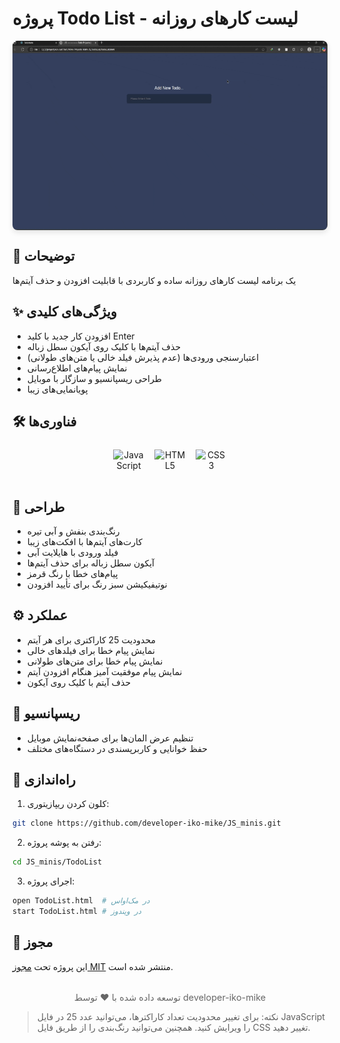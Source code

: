 # پروژه Todo List - لیست کارهای روزانه

<img src="./preview.gif" alt="پیش‌نمایش پروژه" style="
border-radius: 8px;
margin: 1rem auto;
box-shadow: 0 4px 8px rgba(0,0,0,0.1);
display: block;
max-width: 100%;
height: auto;
"/>

## 📝 توضیحات  
یک برنامه لیست کارهای روزانه ساده و کاربردی با قابلیت افزودن و حذف آیتم‌ها

## ✨ ویژگی‌های کلیدی  
- افزودن کار جدید با کلید Enter  
- حذف آیتم‌ها با کلیک روی آیکون سطل زباله  
- اعتبارسنجی ورودی‌ها (عدم پذیرش فیلد خالی یا متن‌های طولانی)  
- نمایش پیام‌های اطلاع‌رسانی  
- طراحی ریسپانسیو و سازگار با موبایل  
- پویانمایی‌های زیبا  

## 🛠️ فناوری‌ها  
<div align="center" style="display: flex; gap: 1rem; justify-content: center; margin: 1.5rem 0;">
  <img src="https://cdn.jsdelivr.net/gh/devicons/devicon/icons/javascript/javascript-original.svg" alt="JavaScript" width="50" height="50"/>
  <img src="https://cdn.jsdelivr.net/gh/devicons/devicon/icons/html5/html5-original.svg" alt="HTML5" width="50" height="50"/>
  <img src="https://cdn.jsdelivr.net/gh/devicons/devicon/icons/css3/css3-original.svg" alt="CSS3" width="50" height="50"/>
</div>

## 🎨 طراحی  
- رنگ‌بندی بنفش و آبی تیره  
- کارت‌های آیتم‌ها با افکت‌های زیبا  
- فیلد ورودی با هایلایت آبی  
- آیکون سطل زباله برای حذف آیتم‌ها  
- پیام‌های خطا با رنگ قرمز  
- نوتیفیکیشن سبز رنگ برای تأیید افزودن  

## ⚙️ عملکرد  
- محدودیت 25 کاراکتری برای هر آیتم  
- نمایش پیام خطا برای فیلدهای خالی  
- نمایش پیام خطا برای متن‌های طولانی  
- نمایش پیام موفقیت آمیز هنگام افزودن آیتم  
- حذف آیتم با کلیک روی آیکون  

## 📱 ریسپانسیو  
- تنظیم عرض المان‌ها برای صفحه‌نمایش موبایل  
- حفظ خوانایی و کاربرپسندی در دستگاه‌های مختلف  

## 🚀 راه‌اندازی  
1. کلون کردن ریپازیتوری:  
```bash
git clone https://github.com/developer-iko-mike/JS_minis.git
```
2. رفتن به پوشه پروژه:  
```bash
cd JS_minis/TodoList
```
3. اجرای پروژه:  
```bash
open TodoList.html  # در مک‌اواس
start TodoList.html # در ویندوز
```

## 📜 مجوز  
این پروژه تحت [مجوز MIT](https://opensource.org/licenses/MIT) منتشر شده است.  

<div style="margin-top: 2rem; text-align: center; font-size: 0.9rem; color: #666;">
  توسعه داده شده با ❤️ توسط developer-iko-mike
</div>

> نکته: برای تغییر محدودیت تعداد کاراکترها، می‌توانید عدد 25 در فایل JavaScript را ویرایش کنید. همچنین می‌توانید رنگ‌بندی را از طریق فایل CSS تغییر دهید.